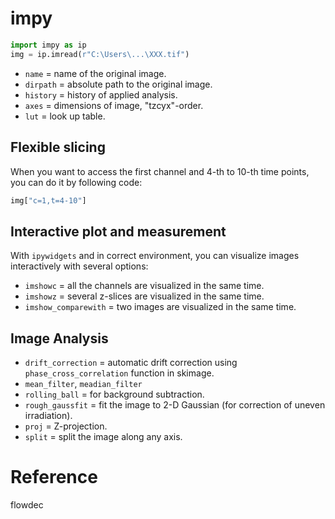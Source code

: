 # impy

```python
import impy as ip
img = ip.imread(r"C:\Users\...\XXX.tif")
```
- `name` = name of the original image.
- `dirpath` = absolute path to the original image.
- `history` = history of applied analysis.
- `axes` = dimensions of image, "tzcyx"-order.
- `lut` = look up table.

## Flexible slicing

When you want to access the first channel and 4-th to 10-th time points, you can do it by following code:

```python
img["c=1,t=4-10"]
```

## Interactive plot and measurement

With `ipywidgets` and in correct environment, you can visualize images interactively with several options:

- `imshowc` = all the channels are visualized in the same time.
- `imshowz` = several z-slices are visualized in the same time.
- `imshow_comparewith` = two images are visualized in the same time.

## Image Analysis

- `drift_correction` = automatic drift correction using `phase_cross_correlation` function in skimage.
- `mean_filter`, `meadian_filter`
- `rolling_ball` = for background subtraction.
- `rough_gaussfit` = fit the image to 2-D Gaussian (for correction of uneven irradiation).
- `proj` = Z-projection.
- `split` = split the image along any axis.

# Reference
flowdec
